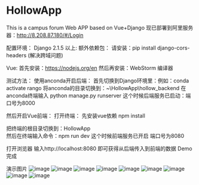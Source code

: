 # HollowApp
This is a campus forum Web APP based on Vue+Django
现已部署到阿里服务器：http://8.208.87.180/#/Login

配置环境：
Django 2.1.5 以上:
额外依赖包：
请安装：pip install django-cors-headers (解决跨域问题)

Vue:
首先安装：https://nodejs.org/en
然后再安装：WebStorm 编译器


测试方法：
使用anconda开启后端：
首先切换到Django环境里：例如：conda activate rango
将anconda的目录切换到：~\HollowApp\hollow_backend
在anconda终端输入 python manage.py runserver
这个时候后端服务已启动：端口号为8000

然后开启Vue前端：
打开终端：
先安装vue依赖
npm install

把终端的根目录切换到：HollowApp\
然后在终端输入命令：npm run dev
这个时候前端服务已开启 端口号为8080

打开浏览器 输入http://localhost:8080
即可获得从后端传入到前端的数据 Demo完成

演示图片
![image](https://github.com/HelloLeexy/HollowApp/assets/76617194/83e20eaf-483e-4ab0-802a-df4a43bf4b90)
![image](https://github.com/HelloLeexy/HollowApp/assets/76617194/90e42c87-dcb1-44ab-86c8-7070a7c66ef7)
![image](https://github.com/HelloLeexy/HollowApp/assets/76617194/a1026e71-bddd-435e-9507-234738dd8355)
![image](https://github.com/HelloLeexy/HollowApp/assets/76617194/ad60d9fd-9364-4824-8e1f-fc3032eb53f0)
![image](https://github.com/HelloLeexy/HollowApp/assets/76617194/e598becd-d821-41c2-856a-3b41ab761990)
![image](https://github.com/HelloLeexy/HollowApp/assets/76617194/31c35b28-1afd-400c-8a7f-3ba105131af7)
![image](https://github.com/HelloLeexy/HollowApp/assets/76617194/7c497492-4962-4dc3-a681-61d3818c0a8f)
![image](https://github.com/HelloLeexy/HollowApp/assets/76617194/d4acb69f-0158-41ae-b76c-68414f1654fe)
![image](https://github.com/HelloLeexy/HollowApp/assets/76617194/39c7e95e-7784-409c-8267-af3b73a9227e)


